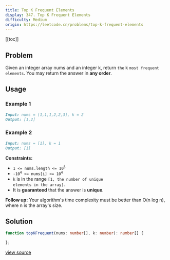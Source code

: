```yaml
---
title: Top K Frequent Elements
display: 347. Top K Frequent Elements
difficulty: Medium
origin: https://leetcode.cn/problems/top-k-frequent-elements
---
```


[[toc]]

## Problem

Given an integer array nums and an integer k, return `the` k `most frequent elements`. You may return the answer in **any order**.

## Usage

### Example 1
```md
Input: nums = [1,1,1,2,2,3], k = 2
Output: [1,2]
```
### Example 2
```md
Input: nums = [1], k = 1
Output: [1]
```

**Constraints:**

- <code>1 &lt;= nums.length &lt;= 10<sup>5</sup></code>
- <code>-10<sup>4</sup> &lt;= nums[i] &lt;= 10<sup>4</sup></code>
- <code>k</code> is in the range <code>[1, the number of unique elements in the array]</code>.
- It is **guaranteed** that the answer is **unique**.


**Follow up:** Your algorithm&#39;s time complexity must be better than O(n log n), where n is the array&#39;s size.


## Solution

```ts
function topKFrequent(nums: number[], k: number): number[] {

};
```

[view source](https://leetcode.cn/problems/top-k-frequent-elements)
